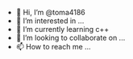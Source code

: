 - 👋 Hi, I’m @toma4186
- 👀 I’m interested in ... 
- 🌱 I’m currently learning c++
- 💞️ I’m looking to collaborate on ...
- 📫 How to reach me ...

<!---
toma4186/toma4186 is a ✨ special ✨ repository because its `README.md` (this file) appears on your GitHub profile.
You can click the Preview link to take a look at your changes.
--->
